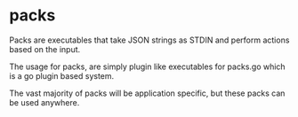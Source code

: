 # packs
Packs are executables that take JSON strings as STDIN and perform actions based on the input.

The usage for packs, are simply plugin like executables for packs.go which is a go plugin based system. 

The vast majority of packs will be application specific, but these packs can be used anywhere. 
